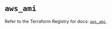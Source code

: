 # `aws_ami`

Refer to the Terraform Registry for docs: [`aws_ami`](https://registry.terraform.io/providers/hashicorp/aws/5.40.0/docs/resources/ami).
